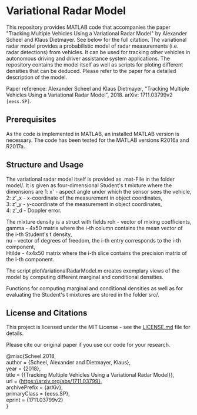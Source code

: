 # Variational Radar Model

This repository provides MATLAB code that accompanies the paper "Tracking Multiple Vehicles Using a Variational Radar Model" by Alexander Scheel and Klaus Dietmayer. See below for the full citation. The variational radar model provides a probabilistic model of radar measurements (i.e. radar detections) from vehicles. It can be used for tracking other vehicles in autonomous driving and driver assistance system applications. The repository contains the model itself as well as scripts for ploting different densities that can be deduced. Please refer to the paper for a detailed description of the model.

Paper reference:
Alexander Scheel and Klaus Dietmayer, "Tracking Multiple Vehicles Using a Variational Radar Model", 2018. arXiv: 1711.03799v2 `[eess.SP]`.

## Prerequisites

As the code is implemented in MATLAB, an installed MATLAB version is necessary. The code has been tested for the MATLAB versions R2016a and R2017a. 

## Structure and Usage

The variational radar model itself is provided as .mat-File in the folder model/. It is given as four-dimensional Student's t mixture where the dimensions are
1: x'   - aspect angle under which the sensor sees the vehicle,  
2: z'_x - x-coordinate of the measurement in object coordinates,  
3: z'_y - y-coordinate of the measurement in object coordinates,  
4: z'_d - Doppler error.

The mixture density is a struct with fields
roh    - vector of mixing coefficients,  
gamma  - 4x50 matrix where the i-th column contains the mean vector of the i-th Student's t density,  
nu     - vector of degrees of freedom, the i-th entry corresponds to the i-th component,  
Htilde - 4x4x50 matrix where the i-th slice contains the precision matrix of the i-th component.

The script plotVariationalRadarModel.m creates exemplary views of the model by computing different marginal and conditional densities.

Functions for computing marginal and conditional densities as well as for evaluating the Student's t mixtures are stored in the folder src/.

## License and Citations

This project is licensed under the MIT License - see the [LICENSE.md](LICENSE.md) file for details.

Please cite our original paper if you use our code for your research.

@misc{Scheel.2018,  
 author = {Scheel, Alexander and Dietmayer, Klaus},  
 year = {2018},  
 title = {{Tracking Multiple Vehicles Using a Variational Radar Model}},  
 url = {https://arxiv.org/abs/1711.03799},  
 archivePrefix = {arXiv},  
 primaryClass = {eess.SP},  
 eprint = {1711.03799v2}  
}
